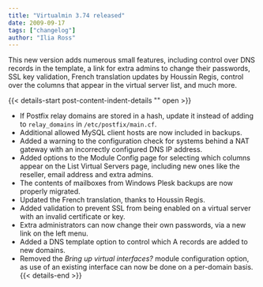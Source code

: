 ```yaml
---
title: "Virtualmin 3.74 released"
date: 2009-09-17
tags: ["changelog"]
author: "Ilia Ross"
---
```


This new version adds numerous small features, including control over DNS records in the template, a link for extra admins to change their passwords, SSL key validation, French translation updates by Houssin Regis, control over the columns that appear in the virtual server list, and much more.


{{< details-start post-content-indent-details "<i class='wm wm-fw wm-newspaper'></i>" open >}}
- If Postfix relay domains are stored in a hash, update it instead of adding to `relay_domains` in `/etc/postfix/main.cf`.
- Additional allowed MySQL client hosts are now included in backups.
- Added a warning to the configuration check for systems behind a NAT gateway with an incorrectly configured DNS IP address.
- Added options to the Module Config page for selecting which columns appear on the List Virtual Servers page, including new ones like the reseller, email address and extra admins.
- The contents of mailboxes from Windows Plesk backups are now properly migrated.
- Updated the French translation, thanks to Houssin Regis.
- Added validation to prevent SSL from being enabled on a virtual server with an invalid certificate or key.
- Extra administrators can now change their own passwords, via a new link on the left menu.
- Added a DNS template option to control which A records are added to new domains.
- Removed the _Bring up virtual interfaces?_ module configuration option, as use of an existing interface can now be done on a per-domain basis.
{{< details-end >}}
